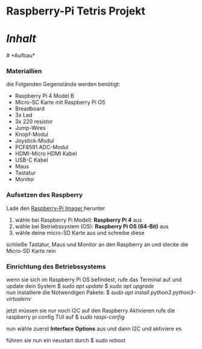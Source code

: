 # **Raspberry-Pi Tetris Projekt**

# *Inhalt*

<div style="page-break-after: always;"></div>
# *Aufbau*

### Materiallien
die Folgenden Gegenstände werden benötigt:
- Raspberry Pi 4 Model B
- Micro-SC Karte mit Raspberry Pi OS
- Breadboard
- 3x Led
- 3x 220 resistor
- Jump-Wires
- Knopf-Modul
- Joystick-Modul
- PCF8591 ADC-Modul
- HDMI-Micro HDMI Kabel
- USB-C Kabel
- Maus
- Tastatur
- Monitor

<div style="page-break-after: always;"></div>

###  Aufsetzen des Raspberry

Lade den <a href="https://www.raspberrypi.com/software/"> Raspberry-Pi Imager </a> herunter 
1. wähle bei Raspberry Pi Modell: **Raspberry Pi 4** aus
2. wähle bei Betriebssystem (OS): **Raspberry Pi OS (64-Bit)** aus
3. wähle deine micro-SD Karte aus und schreibe diese

schließe Tastatur, Maus und Monitor an den Raspberry an und stecke die Micro-SD Karte rein

<div style="page-break-after: always;"></div>

### Einrichtung des Betriebssystems
wenn sie sich im Raspberry Pi OS befindest, rufe das Terminal auf und update dein System
$ *sudo apt update*
$ *sudo apt upgrade*
<br>
nun installiere die Notwendigen Pakete:
$ *sudo apt install python3 python3-virtualenv*

jetzt müssen sie nur noch I2C auf den Raspberry Aktivieren
rufe die raspberry pi config TUI auf
$ *sudo raspi-config*

nun wähle zuerst **Interface Options** aus und dann I2C und aktiviere es

führen sie nun ein neustart durch
$ *sudo reboot*

<div style="page-break-after: always;"></div>

